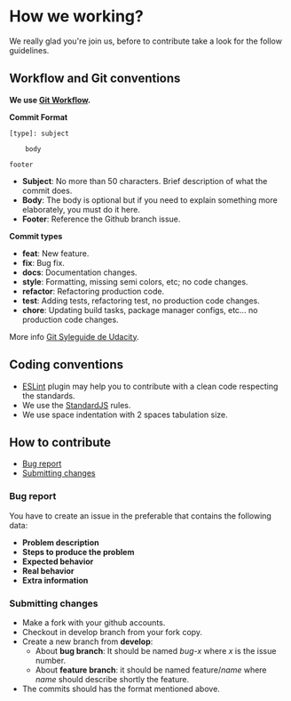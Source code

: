 # How we working?
We really glad you're join us, before to contribute take a look for the follow guidelines.

## Workflow and Git conventions
**We use [Git Workflow](http://slides.com/tebagomez/guilds-scrum-agile#/8/14).**

**Commit Format**

    [type]: subject

        body

    footer

* **Subject**:
No more than 50 characters. Brief description of what the commit does.
* **Body**:
The body is optional but if you need to explain something more elaborately, you must do it here.
* **Footer**:
  Reference the Github branch issue.

**Commit types**
* **feat**: New feature.
* **fix**: Bug fix.
* **docs**: Documentation changes.
* **style**: Formatting, missing semi colors, etc; no code changes.
* **refactor**: Refactoring production code.
* **test**: Adding tests, refactoring test, no production code changes.
* **chore**: Updating build tasks, package manager configs, etc... no production code changes.

More info [Git Syleguide de Udacity](http://udacity.github.io/git-styleguide/).

## Coding conventions
* [ESLint](https://eslint.org/) plugin may help you to contribute with a clean code respecting the standards.
* We use the [StandardJS](https://standardjs.com/) rules.
* We use space indentation with 2 spaces tabulation size.

## How to contribute
- [Bug report](#bug-report)
- [Submitting changes](#submitting-changes)

### Bug report
You have to create an issue in the preferable that contains the following data:
* **Problem description**
* **Steps to produce the problem**
* **Expected behavior**
* **Real behavior**
* **Extra information**

### Submitting changes
* Make a fork with your github accounts.
* Checkout in develop branch from your fork copy.
* Create a new branch from **develop**:
  * About **bug branch**: It should be named  *bug-x* where *x* is the issue number.
  * About **feature branch**: it should be named feature/*name* where *name* should describe shortly the feature.
* The commits should has the format mentioned above.
